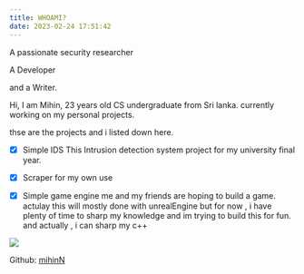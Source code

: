 ```yaml
---
title: WHOAMI?
date: 2023-02-24 17:51:42
---
```


A passionate security researcher

A Developer

and a Writer.


Hi, I am Mihin, 23 years old CS undergraduate from Sri lanka. currently working on my personal projects.

thse are the projects and i listed down here.

- [x] Simple IDS 
        	This Intrusion detection system project for my university final year.

- [x] Scraper for my own use
- [x] Simple game engine
        	me and my friends are hoping to build a game. actulay this will mostly done with unrealEngine
                but for now , i have plenty of time to sharp my knowledge and im trying to build this for fun.
                and actually , i can sharp my c++




![](https://blogger.googleusercontent.com/img/b/R29vZ2xl/AVvXsEgjwHXZ7V9ma9VVyc9FXypWuhr7UE8jIMRhAwfhMpAobVwDy5Czw5IPUM_omsAys1uC5uA4zPyTvPXKf1upR9aqD_G7q_9Wn2AxJKWxSexF1ra7lRBfSqTLNU3rb3LnVjhpNVbq0G6ogN16gAoTKq61ZTGjc-jlCX3tMem-xnmBIq9fbVq0PKg7ZpcmmlaU/s16000/working-image-2(1).jpeg)

Github: [mihinN](https://github.com/mihinN)

